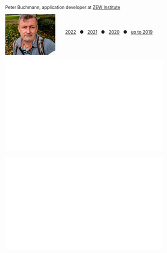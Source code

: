 <!-- headline will be auto-inserted  -->

Peter Buchmann, application developer at [ZEW Institute](https://www.zew.de/en/team/pbu)

<!-- <img  src="bg-03.jpg" style="display: block; margin: 0; padding: 0; width: 100%">
 -->
<img  src="iche.jpg" 
  style="display: block; 
    margin: 0; padding: 0; 
    width: 20%; min-width: 160px; max-width: 320px; 
    float: left; margin-right: 2rem;
    ">
<!-- https://www.w3schools.com/charsets/ref_utf_geometric.asp -->
<!-- &#9635; -->

<br>

&nbsp;  
[2022](2022.md) &nbsp;  &#9679; &nbsp;  [2021](2021.md) &nbsp;  &#9679; &nbsp;  [2020](2020.md) &nbsp;  &#9679; &nbsp;  [up&nbsp;to&nbsp;2019](2019.md)  


<br style="clear:both;">


![](https://raw.githubusercontent.com/pbberlin/github-stats/master/generated/overview.svg#gh-light-mode-only)



![](https://raw.githubusercontent.com/pbberlin/github-stats/master/generated/languages.svg#gh-light-mode-only)